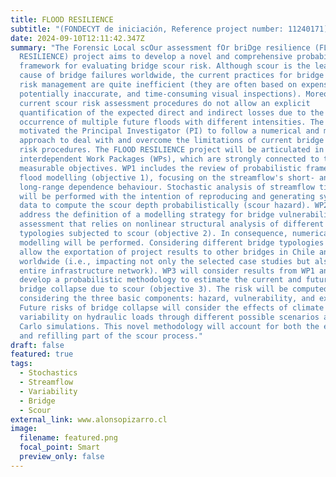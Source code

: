 ```yaml
---
title: FLOOD RESILIENCE
subtitle: "(FONDECYT de iniciación, Reference project number: 11240171)"
date: 2024-09-10T12:11:42.347Z
summary: "The Forensic Local scOur assessment fOr briDge resilience (FLOOD
  RESILIENCE) project aims to develop a novel and comprehensive probabilistic
  framework for evaluating bridge scour risk. Although scour is the leading
  cause of bridge failures worldwide, the current practices for bridge scour
  risk management are quite inefficient (they are often based on expensive,
  potentially inaccurate, and time-consuming visual inspections). Moreover,
  current scour risk assessment procedures do not allow an explicit
  quantification of the expected direct and indirect losses due to the
  occurrence of multiple future floods with different intensities. The latter
  motivated the Principal Investigator (PI) to follow a numerical and modelling
  approach to deal with and overcome the limitations of current bridge scour
  risk procedures. The FLOOD RESILIENCE project will be articulated in three
  interdependent Work Packages (WPs), which are strongly connected to the
  measurable objectives. WP1 includes the review of probabilistic frameworks for
  flood modelling (objective 1), focusing on the streamflow's short- and
  long-range dependence behaviour. Stochastic analysis of streamflow time-series
  will be performed with the intention of reproducing and generating synthetic
  data to compute the scour depth probabilistically (scour hazard). WP2 will
  address the definition of a modelling strategy for bridge vulnerability
  assessment that relies on nonlinear structural analysis of different bridge
  typologies subjected to scour (objective 2). In consequence, numerical
  modelling will be performed. Considering different bridge typologies will
  allow the exportation of project results to other bridges in Chile and
  worldwide (i.e., impacting not only the selected case studies but also the
  entire infrastructure network). WP3 will consider results from WP1 and WP2 to
  develop a probabilistic methodology to estimate the current and future risk of
  bridge collapse due to scour (objective 3). The risk will be computed
  considering the three basic components: hazard, vulnerability, and exposure.
  Future risks of bridge collapse will consider the effects of climate
  variability on hydraulic loads through different possible scenarios and Monte
  Carlo simulations. This novel methodology will account for both the erosional
  and refilling part of the scour process."
draft: false
featured: true
tags:
  - Stochastics
  - Streamflow
  - Variability
  - Bridge
  - Scour
external_link: www.alonsopizarro.cl
image:
  filename: featured.png
  focal_point: Smart
  preview_only: false
---
```

